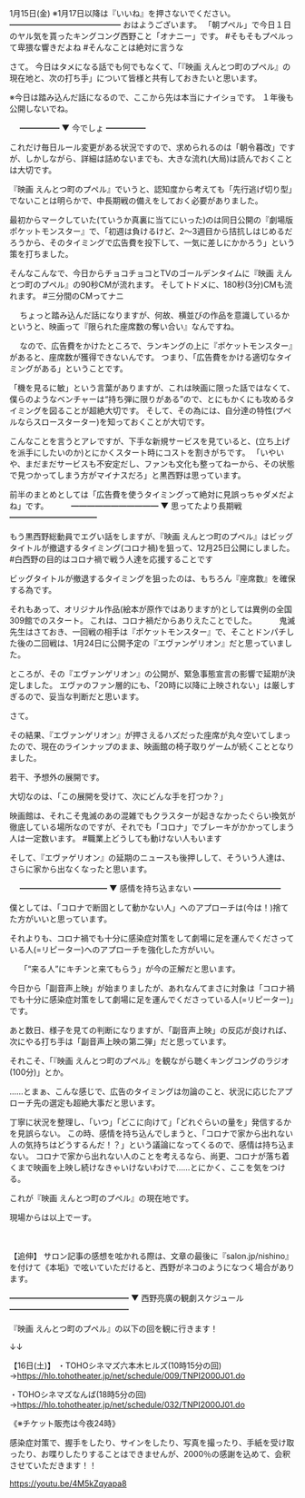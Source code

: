 1月15日(金) ※1月17日以降は『いいね』を押さないでください。
━━━━━━━━━━━━━━
おはようございます。
「朝プペル」で今日１日のヤル気を貰ったキングコング西野こと「オナニー」です。
#そもそもプペルって卑猥な響きだよね
#そんなことは絶対に言うな

さて。
今日はタメになる話でも何でもなくて、「『映画 えんとつ町のプペル』の現在地と、次の打ち手」について皆様と共有しておきたいと思います。

※今日は踏み込んだ話になるので、ここから先は本当にナイショです。
１年後も公開しないでね。

　
━━━━━
▼ 今でしょ
━━━━━

これだけ毎日ルール変更がある状況ですので、求められるのは「朝令暮改」ですが、しかしながら、詳細は詰めないまでも、大きな流れ(大局)は読んでおくことは大切です。

『映画 えんとつ町のプペル』でいうと、認知度から考えても「先行逃げ切り型」でないことは明らかで、中長期戦の備えをしておく必要がありました。

最初からマークしていた(ていうか真裏に当てにいった)のは同日公開の『劇場版 ポケットモンスター』で、「初週は負けるけど、2～3週目から拮抗しはじめるだろうから、そのタイミングで広告費を投下して、一気に差しにかかろう」という策を打ちました。
　

そんなこんなで、今日からチョコチョコとTVのゴールデンタイムに『映画 えんとつ町のプペル』の90秒CMが流れます。
そしてトドメに、180秒(3分)CMも流れます。
#三分間のCMってナニ

　
ちょっと踏み込んだ話になりますが、何故、横並びの作品を意識しているかというと、映画って『限られた座席数の奪い合い』なんですね。

　
なので、広告費をかけたところで、ランキングの上に『ポケットモンスター』があると、座席数が獲得できないんです。
つまり、「広告費をかける適切なタイミングがある」ということです。

「機を見るに敏」という言葉がありますが、これは映画に限った話ではなくて、僕らのようなベンチャーは“持ち弾に限りがある”ので、とにもかくにも攻めるタイミングを図ることが超絶大切です。
そして、その為には、自分達の特性(プペルならスロースターター)を知っておくことが大切です。

こんなことを言うとアレですが、下手な新規サービスを見ていると、(立ち上げを派手にしたいのか)とにかくスタート時にコストを割きがちです。
「いやいや、まだまだサービスも不安定だし、ファンも文化も整ってねーから、その状態で見つかってしまう方がマイナスだろ」と黒西野は思っています。

前半のまとめとしては「広告費を使うタイミングって絶対に見誤っちゃダメだよね」です。
　
　
━━━━━━━━━━━
▼ 思ってたより長期戦
━━━━━━━━━━━

もう黒西野総動員でエグい話をしますが、『映画 えんとつ町のプペル』はビッグタイトルが撤退するタイミング(コロナ禍)を狙って、12月25日公開にしました。
#白西野の目的はコロナ禍で戦う人達を応援することです

ビッグタイトルが撤退するタイミングを狙ったのは、もちろん『座席数』を確保する為です。

それもあって、オリジナル作品(絵本が原作ではありますが)としては異例の全国309館でのスタート。
これは、コロナ禍だからありえたことでした。
　
　
鬼滅先生はさておき、一回戦の相手は『ポケットモンスター』で、そことドンパチした後の二回戦は、1月24日に公開予定の『エヴァンゲリオン』だと思っていました。

ところが、その『エヴァンゲリオン』の公開が、緊急事態宣言の影響で延期が決定しました。
エヴァのファン層的にも、「20時に以降に上映されない」は厳しすぎるので、妥当な判断だと思います。

さて。

その結果、『エヴァンゲリオン』が押さえるハズだった座席が丸々空いてしまったので、現在のラインナップのまま、映画館の椅子取りゲームが続くこととなりました。

若干、予想外の展開です。

大切なのは、「この展開を受けて、次にどんな手を打つか？」

映画館は、それこそ鬼滅のあの混雑でもクラスターが起きなかったぐらい換気が徹底している場所なのですが、それでも「コロナ」でブレーキがかかってしまう人は一定数います。
#職業上どうしても動けない人もいます

そして、『エヴァゲリオン』の延期のニュースも後押しして、そういう人達は、さらに家から出なくなったと思います。

　
━━━━━━━━━━━
▼ 感情を持ち込まない
━━━━━━━━━━━

僕としては、「コロナで断固として動かない人」へのアプローチは(今は！)捨てた方がいいと思っています。

それよりも、コロナ禍でも十分に感染症対策をして劇場に足を運んでくださっている人(=リピーター)へのアプローチを強化した方がいい。

　
「“来る人”にキチンと来てもらう」が今の正解だと思います。

今日から「副音声上映」が始まりましたが、あれなんてまさに対象は「コロナ禍でも十分に感染症対策をして劇場に足を運んでくださっている人(=リピーター)」です。

あと数日、様子を見ての判断になりますが、「副音声上映」の反応が良ければ、次にやる打ち手は「副音声上映の第二弾」だと思っています。

それこそ、「『映画 えんとつ町のプペル』を観ながら聴くキングコングのラジオ(100分)」とか。

……とまぁ、こんな感じで、広告のタイミングは勿論のこと、状況に応じたアプローチ先の選定も超絶大事だと思います。

丁寧に状況を整理し、「いつ」「どこに向けて」「どれぐらいの量を」発信するかを見誤らない。
この時、感情を持ち込んでしまうと、「コロナで家から出れない人の気持ちはどうするんだ！？」という議論になってくるので、感情は持ち込まない。
コロナで家から出れない人のことを考えるなら、尚更、コロナが落ち着くまで映画を上映し続けなきゃいけないわけで……とにかく、ここを気をつける。

これが『映画 えんとつ町のプペル』の現在地です。

現場からは以上でーす。

　
　

【追伸】
サロン記事の感想を呟かれる際は、文章の最後に『salon.jp/nishino』を付けて《本垢》で呟いていただけると、西野がネコのようになつく場合があります。

━━━━━━━━━━━━━━━
▼ 西野亮廣の観劇スケジュール
━━━━━━━━━━━━━━━

『映画 えんとつ町のプペル』の以下の回を観に行きます！

↓↓

【16日(土)】
・TOHOシネマズ六本木ヒルズ(10時15分の回)
→https://hlo.tohotheater.jp/net/schedule/009/TNPI2000J01.do

・TOHOシネマズなんば(18時5分の回)
→https://hlo.tohotheater.jp/net/schedule/032/TNPI2000J01.do

《※チケット販売は今夜24時》

感染症対策で、握手をしたり、サインをしたり、写真を撮ったり、手紙を受け取ったり、お喋りしたりすることはできませんが、2000％の感謝を込めて、会釈させていただきます！！

https://youtu.be/4M5kZqyapa8
